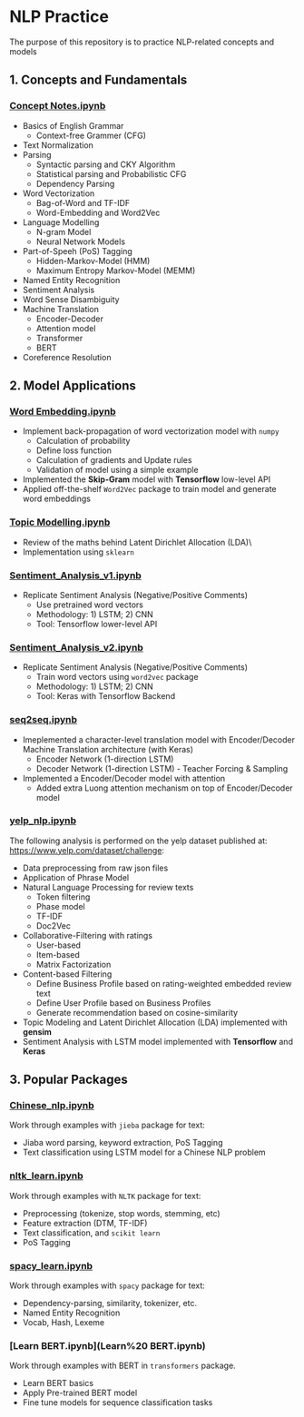 # NLP Practice
The purpose of this repository is to practice NLP-related concepts and models 

## 1. Concepts and Fundamentals
### [Concept Notes.ipynb](https://github.com/shiwang0211/nlp_practice/blob/master/Concept√Notes.ipynb)
- Basics of English Grammar
    - Context-free Grammer (CFG)
- Text Normalization
- Parsing
    - Syntactic parsing and CKY Algorithm
    - Statistical parsing and Probabilistic CFG
    - Dependency Parsing
- Word Vectorization
    - Bag-of-Word and TF-IDF
    - Word-Embedding and Word2Vec
- Language Modelling
    - N-gram Model
    - Neural Network Models
- Part-of-Speeh (PoS) Tagging 
    - Hidden-Markov-Model (HMM)
    - Maximum Entropy Markov-Model (MEMM)
- Named Entity Recognition
- Sentiment Analysis
- Word Sense Disambiguity
- Machine Translation
    - Encoder-Decoder
    - Attention model
    - Transformer
    - BERT
- Coreference Resolution


## 2. Model Applications
### [Word Embedding.ipynb](Word_Embedding.ipynb)
- Implement back-propagation of word vectorization model with `numpy`
    - Calculation of probability
    - Define loss function
    - Calculation of gradients and Update rules
    - Validation of model using a simple example
- Implemented the **Skip-Gram** model with **Tensorflow** low-level API
- Applied off-the-shelf `Word2Vec` package to train model and generate word embeddings


### [Topic Modelling.ipynb](Topic%20Modelling.ipynb)
- Review of the maths behind Latent Dirichlet Allocation (LDA)\
- Implementation using `sklearn`


### [Sentiment_Analysis_v1.ipynb](Sentiment_Analysis_v1.ipynb)
- Replicate Sentiment Analysis (Negative/Positive Comments)
  - Use pretrained word vectors
  - Methodology: 1) LSTM; 2) CNN 
  - Tool: Tensorflow lower-level API

### [Sentiment_Analysis_v2.ipynb](Sentiment_Analysis_v2.ipynb)
- Replicate Sentiment Analysis (Negative/Positive Comments)
  - Train word vectors using `word2vec` package
  - Methodology: 1) LSTM; 2) CNN 
  - Tool: Keras with Tensorflow Backend

### [seq2seq.ipynb](seq2seq.ipynb)
- Imeplemented a character-level translation model with Encoder/Decoder Machine Translation architecture (with Keras)
    - Encoder Network (1-direction LSTM) 
    - Decoder Network (1-direction LSTM) - Teacher Forcing & Sampling
- Implemented a Encoder/Decoder model with attention
    - Added extra Luong attention mechanism on top of Encoder/Decoder model
    
    
### [yelp_nlp.ipynb](yelp_nlp.ipynb)
The following analysis is performed on the yelp dataset published at: https://www.yelp.com/dataset/challenge:
- Data preprocessing from raw json files
- Application of Phrase Model
- Natural Language Processing for review texts
    - Token filtering
    - Phase model
    - TF-IDF
    - Doc2Vec
- Collaborative-Filtering with ratings
    - User-based
    - Item-based
    - Matrix Factorization
- Content-based Filtering
    - Define Business Profile based on rating-weighted embedded review text
    - Define User Profile based on Business Profiles
    - Generate recommendation based on cosine-similarity
- Topic Modeling and Latent Dirichlet Allocation (LDA) implemented with **gensim**
- Sentiment Analysis with LSTM model implemented with **Tensorflow** and **Keras**

## 3. Popular Packages
### [Chinese_nlp.ipynb](Chinese_nlp.ipynb)
Work through examples with `jieba` package for text:
- Jiaba word parsing, keyword extraction, PoS Tagging
- Text classification using LSTM model for a Chinese NLP problem

### [nltk_learn.ipynb](nltk_learn.ipynb)
Work through examples with `NLTK` package for text:
- Preprocessing (tokenize, stop words, stemming, etc)
- Feature extraction (DTM, TF-IDF)
- Text classification, and `scikit learn`
- PoS Tagging

### [spacy_learn.ipynb](spacy_learn.ipynb)
Work through examples with `spacy` package for text:
- Dependency-parsing, similarity, tokenizer, etc.
- Named Entity Recognition
- Vocab, Hash, Lexeme

### [Learn BERT.ipynb](Learn%20 BERT.ipynb)
Work through examples with BERT in `transformers` package.
- Learn BERT basics 
- Apply Pre-trained BERT model
- Fine tune models for sequence classification tasks


